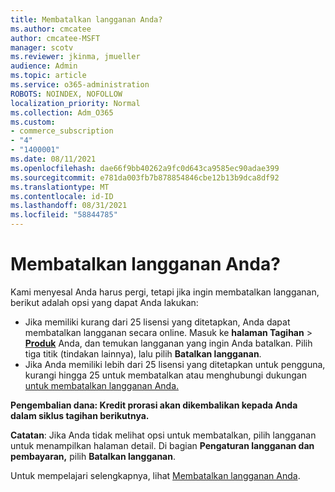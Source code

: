 ```yaml
---
title: Membatalkan langganan Anda?
ms.author: cmcatee
author: cmcatee-MSFT
manager: scotv
ms.reviewer: jkinma, jmueller
audience: Admin
ms.topic: article
ms.service: o365-administration
ROBOTS: NOINDEX, NOFOLLOW
localization_priority: Normal
ms.collection: Adm_O365
ms.custom:
- commerce_subscription
- "4"
- "1400001"
ms.date: 08/11/2021
ms.openlocfilehash: dae66f9bb40262a9fc0d643ca9585ec90adae399
ms.sourcegitcommit: e781da003fb7b878854846cbe12b13b9dca8df92
ms.translationtype: MT
ms.contentlocale: id-ID
ms.lasthandoff: 08/31/2021
ms.locfileid: "58844785"
---
```

# <a name="canceling-your-subscription"></a>Membatalkan langganan Anda?

Kami menyesal Anda harus pergi, tetapi jika ingin membatalkan langganan, berikut adalah opsi yang dapat Anda lakukan:
  
- Jika memiliki kurang dari 25 lisensi yang ditetapkan, Anda dapat membatalkan langganan secara online. Masuk ke **halaman Tagihan** \> **[Produk](https://go.microsoft.com/fwlink/p/?linkid=842054)** Anda, dan temukan langganan yang ingin Anda batalkan. Pilih tiga titik (tindakan lainnya), lalu pilih **Batalkan langganan**.
- Jika Anda memiliki lebih dari 25 lisensi yang ditetapkan untuk pengguna, kurangi hingga 25 untuk membatalkan atau menghubungi dukungan [untuk membatalkan langganan Anda.](https://docs.microsoft.com/microsoft-365/business-video/get-help-support)
  
**Pengembalian dana: Kredit prorasi akan dikembalikan kepada Anda dalam siklus tagihan berikutnya.**

**Catatan**: Jika Anda tidak melihat opsi untuk membatalkan, pilih langganan untuk menampilkan halaman detail. Di bagian **Pengaturan langganan dan pembayaran,** pilih **Batalkan langganan**.

Untuk mempelajari selengkapnya, lihat [Membatalkan langganan Anda](https://docs.microsoft.com/microsoft-365/commerce/subscriptions/cancel-your-subscription).
